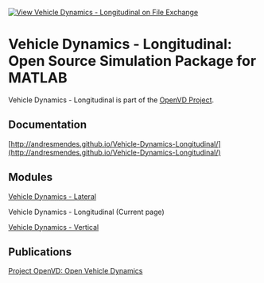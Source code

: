 [![View Vehicle Dynamics - Longitudinal on File Exchange](https://www.mathworks.com/matlabcentral/images/matlab-file-exchange.svg)](https://www.mathworks.com/matlabcentral/fileexchange/81938-vehicle-dynamics-longitudinal)

# Vehicle Dynamics - Longitudinal: Open Source Simulation Package for MATLAB

Vehicle Dynamics - Longitudinal is part of the [OpenVD Project](https://github.com/andresmendes/openvd).

## Documentation

[http://andresmendes.github.io/Vehicle-Dynamics-Longitudinal/](http://andresmendes.github.io/Vehicle-Dynamics-Longitudinal/)

## Modules

[Vehicle Dynamics - Lateral](https://github.com/andresmendes/Vehicle-Dynamics-Lateral/)

Vehicle Dynamics - Longitudinal (Current page)

[Vehicle Dynamics - Vertical](https://github.com/andresmendes/Vehicle-Dynamics-Vertical/)

## Publications

[Project OpenVD: Open Vehicle Dynamics](https://www.researchgate.net/project/OpenVD-Open-Vehicle-Dynamics/)

